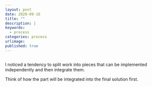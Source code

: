 ```yaml
---
layout: post
date: 2020-09-16
title: ""
description: |
keywords:
  - process
categories: process
urlimage: 
published: true
---
```




<!--more-->

## 

I noticed a tendency to split work into pieces that can be implemented independently and then integrate them.

Think of how the part will be integrated into the final solution first.

